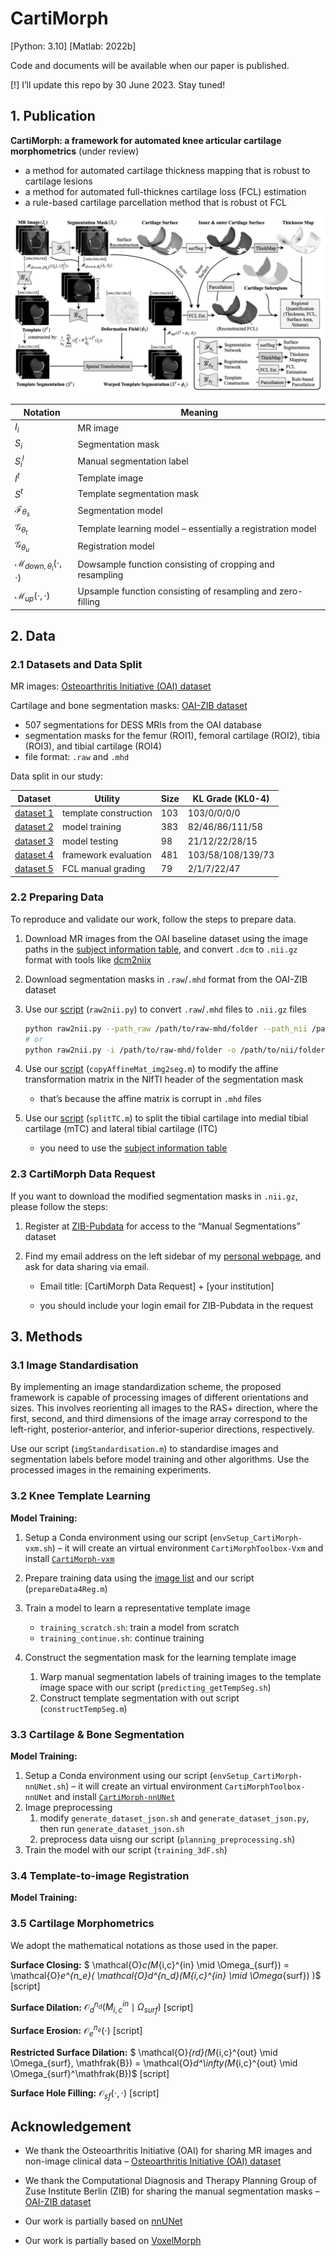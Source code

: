 # CartiMorph

[Python: 3.10] [Matlab: 2022b]

Code and documents will be available when our paper is published.

[!] I’ll update this repo by 30 June 2023. Stay tuned!



## 1. Publication

**CartiMorph: a framework for automated knee articular cartilage morphometrics** (under review)

- a method for automated cartilage thickness mapping that is robust to cartilage lesions
- a method for automated full-thicknes cartilage loss (FCL) estimation
- a rule-based cartilage parcellation method that is robust ot FCL

![paper-CartiMorph-bw](README.assets/paper-CartiMorph-bw.png)

| Notation                                     | Meaning                                                     |
| -------------------------------------------- | ----------------------------------------------------------- |
| $I_i$                                        | MR image                                                    |
| $S_i$                                        | Segmentation mask                                           |
| $S_i^l$                                      | Manual segmentation label                                   |
| $I^t$                                        | Template image                                              |
| $S^t$                                        | Template segmentation mask                                  |
| $\mathcal{F}_{\theta_s}$                     | Segmentation model                                          |
| $\mathcal{G}_{\theta_t}$                     | Template learning model – essentially a registration model  |
| $\mathcal{G}_{\theta_u}$                     | Registration model                                          |
| $\mathcal{M}_{down, \theta_i}(\cdot, \cdot)$ | Dowsample function consisting of cropping and resampling    |
| $\mathcal{M}_{up}(\cdot, \cdot)$             | Upsample function consisting of resampling and zero-filling |



## 2. Data

### 2.1 Datasets and Data Split

MR images: [Osteoarthritis Initiative (OAI) dataset](https://nda.nih.gov/oai/)

Cartilage and bone segmentation masks: [OAI-ZIB dataset](https://pubdata.zib.de)

- 507 segmentations for DESS MRIs from the OAI database
- segmentation masks for the femur (ROI1), femoral cartilage (ROI2), tibia (ROI3), and tibial cartilage (ROI4)
- file format: `.raw` and `.mhd`

Data split in our study: 

| Dataset                                                      | Utility               | Size | KL Grade (KL0-4)  |
| ------------------------------------------------------------ | --------------------- | ---- | ----------------- |
| [dataset 1](https://github.com/YongchengYAO/CartiMorph/blob/main/Dataset/OAIZIB/CartiMorph_dataset1.xlsx) | template construction | 103  | 103/0/0/0/0       |
| [dataset 2](https://github.com/YongchengYAO/CartiMorph/blob/main/Dataset/OAIZIB/CartiMorph_dataset2.xlsx) | model training        | 383  | 82/46/86/111/58   |
| [dataset 3](https://github.com/YongchengYAO/CartiMorph/blob/main/Dataset/OAIZIB/CartiMorph_dataset3.xlsx) | model testing         | 98   | 21/12/22/28/15    |
| [dataset 4](https://github.com/YongchengYAO/CartiMorph/blob/main/Dataset/OAIZIB/CartiMorph_dataset4.xlsx) | framework evaluation  | 481  | 103/58/108/139/73 |
| [dataset 5](https://github.com/YongchengYAO/CartiMorph/blob/main/Dataset/OAIZIB/CartiMorph_dataset5.xlsx) | FCL manual grading    | 79   | 2/1/7/22/47       |

### 2.2 Preparing Data

To reproduce and validate our work, follow the steps to prepare data.

1. Download MR images from the OAI baseline dataset using the image paths in the [subject information table](https://github.com/YongchengYAO/CartiMorph/blob/main/Dataset/OAIZIB/OAIZIB_subject_info.xlsx), and convert `.dcm` to `.nii.gz` format with tools like [dcm2niix](https://github.com/rordenlab/dcm2niix)

2. Download segmentation masks in `.raw`/`.mhd` format from the OAI-ZIB dataset

3. Use our [script](https://github.com/YongchengYAO/CartiMorph/blob/main/Scripts/data/raw2nii.py) (`raw2nii.py`) to convert `.raw`/`.mhd` files to `.nii.gz` files

   ```bash
   python raw2nii.py --path_raw /path/to/raw-mhd/folder --path_nii /path/to/nii/folder
   # or
   python raw2nii.py -i /path/to/raw-mhd/folder -o /path/to/nii/folder
   ```

4. Use our [script](https://github.com/YongchengYAO/CartiMorph/blob/main/Scripts/data/copyAffineMat_img2seg.m) (`copyAffineMat_img2seg.m`) to modify the affine transformation matrix in the NIfTI header of the segmentation mask 

   - that’s because the affine matrix is corrupt in `.mhd` files

5. Use our [script](https://github.com/YongchengYAO/CartiMorph/blob/main/Scripts/data/splitTC.m) (`splitTC.m`) to split the tibial cartilage into medial tibial cartilage (mTC) and lateral tibial cartilage (lTC)

   - you need to use the [subject information table](https://github.com/YongchengYAO/CartiMorph/blob/main/Dataset/OAIZIB/OAIZIB_subject_info.xlsx)

### 2.3 CartiMorph Data Request

If you want to download the modified segmentation masks in `.nii.gz`, please follow the steps:

1. Register at [ZIB-Pubdata](https://pubdata.zib.de) for access to the “Manual Segmentations” dataset

2. Find my email address on the left sidebar of my [personal webpage](https://yongchengyao.github.io), and ask for data sharing via email.

   - Email title: [CartiMorph Data Request] + [your institution]

   - you should include your login email for ZIB-Pubdata in the request

     

## 3. Methods

### 3.1 Image Standardisation

By implementing an image standardization scheme, the proposed framework is capable of processing images of different orientations and sizes. This involves reorienting all images to the RAS+ direction, where the first, second, and third dimensions of the image array correspond to the left-right, posterior-anterior, and inferior-superior directions, respectively.

Use our script (`imgStandardisation.m`) to standardise images and segmentation labels before model training and other algorithms. Use the processed images in the remaining experiments.



### 3.2 Knee Template Learning

**Model Training:**

1. Setup a Conda environment using our script (`envSetup_CartiMorph-vxm.sh`) – it will create an virtual environment `CartiMorphToolbox-Vxm` and install [`CartiMorph-vxm`](https://github.com/YongchengYAO/CartiMorph-vxm)

2. Prepare training data using the [image list](https://github.com/YongchengYAO/CartiMorph/blob/main/Dataset/OAIZIB/CartiMorph_dataset1.xlsx) and our script (`prepareData4Reg.m`)

3. Train a model to learn a representative template image

   - `training_scratch.sh`: train a model from scratch
   - `training_continue.sh`: continue training

4. Construct the segmentation mask for the learning template image

   1. Warp manual segmentation labels of training images to the template image space with our script (`predicting_getTempSeg.sh`)
   2. Construct template segmentation with out script (`constructTempSeg.m`)

   

### 3.3 Cartilage & Bone Segmentation

**Model Training:**

1. Setup a Conda environment using our script (`envSetup_CartiMorph-nnUNet.sh`) – it will create an virtual environment `CartiMorphToolbox-nnUNet` and install [`CartiMorph-nnUNet`](https://github.com/YongchengYAO/CartiMorph-nnUNet)
2. Image preprocessing
   1. modify `generate_dataset_json.sh` and `generate_dataset_json.py`, then run `generate_dataset_json.sh`
   2. preprocess data uisng our script (`planning_preprocessing.sh`)
3. Train the model with our script (`training_3dF.sh`)



### 3.4 Template-to-image Registration

**Model Training:**



### 3.5 Cartilage Morphometrics

We adopt the mathematical notations as those used in the paper.

**Surface Closing:**     $ \mathcal{O}_c(M_{i,c}^{in} \mid \Omega_{surf}) = \mathcal{O}_e^{n_e}( \mathcal{O}_d^{n_d}(M_{i,c}^{in} \mid \Omega_{surf}) )$     [script]

**Surface Dilation:**     $\mathcal{O}_d^{n_d}(M_{i,c}^{in} \mid \Omega_{surf})$    [script]

**Surface Erosion:**     $\mathcal{O}_e^{n_e}(\cdot)$    [script]

**Restricted Surface Dilation:**     $ \mathcal{O}_{rd}(M_{i,c}^{out} \mid \Omega_{surf}, \mathfrak{B}) = \mathcal{O}_d^\infty(M_{i,c}^{out} \mid \Omega_{surf}^\mathfrak{B})$      [script]

**Surface Hole Filling:**     $\mathcal{O}_{sf}(\cdot , \cdot)$      [script]





## Acknowledgement

- We thank the Osteoarthritis Initiative (OAI) for sharing MR images and non-image clinical data –  [Osteoarthritis Initiative (OAI) dataset](https://nda.nih.gov/oai/)
- We thank the Computational Diagnosis and Therapy Planning Group of Zuse Institute Berlin (ZIB) for sharing the manual segmentation masks –  [OAI-ZIB dataset](https://pubdata.zib.de)

- Our work is partially based on [nnUNet](https://github.com/MIC-DKFZ/nnUNet)
- Our work is partially based on [VoxelMorph](https://github.com/voxelmorph/voxelmorph)

